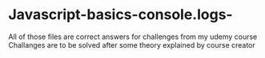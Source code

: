 # Javascript-basics-console.logs-
All of those files are correct answers for challenges from my udemy course 
Challanges are to be solved after some theory explained by course creator
